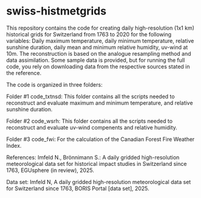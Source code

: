 # swiss-histmetgrids
This repository contains the code for creating daily high-resolution (1x1 km) historical grids for Switzerland from 1763 to 2020 for the following variables:
Daily maximum temperature, daily minimum temperature, relative sunshine duration, daily mean and minimum relative humidity, uv-wind at 10m. 
The reconstruction is based on the analogue resampling method and data assimilation. Some sample data is provided, but for running the full code, you rely on downloading data from the respective sources stated in the reference. 

The code is organized in three folders:

Folder #1 code_txtnsd: This folder contains all the scripts needed to reconstruct and evaluate maximum and minimum temperature, and relative sunshine duration.

Folder #2 code_wsrh: This folder contains all the scripts needed to reconstruct and evaluate uv-wind compenents and relative humidity. 

Folder #3 code_fwi: For the calculation of the Canadian Forest Fire Weather Index.


References:
Imfeld N., Brönnimann S.: A daily gridded high-resolution meteorological data set for historical impact studies in Switzerland since 1763, EGUsphere (in review), 2025.

Data set:
Imfeld N, A daily gridded high-resolution meteorological data set for Switzerland since 1763, BORIS Portal [data set], 2025.
